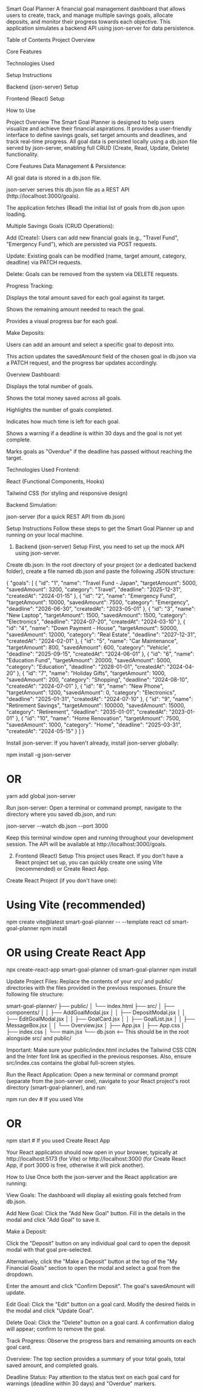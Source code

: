 Smart Goal Planner
A financial goal management dashboard that allows users to create, track, and manage multiple savings goals, allocate deposits, and monitor their progress towards each objective. This application simulates a backend API using json-server for data persistence.

Table of Contents
Project Overview

Core Features

Technologies Used

Setup Instructions

Backend (json-server) Setup

Frontend (React) Setup

How to Use

Project Overview
The Smart Goal Planner is designed to help users visualize and achieve their financial aspirations. It provides a user-friendly interface to define savings goals, set target amounts and deadlines, and track real-time progress. All goal data is persisted locally using a db.json file served by json-server, enabling full CRUD (Create, Read, Update, Delete) functionality.

Core Features
Data Management & Persistence:

All goal data is stored in a db.json file.

json-server serves this db.json file as a REST API (http://localhost:3000/goals).

The application fetches (Read) the initial list of goals from db.json upon loading.

Multiple Savings Goals (CRUD Operations):

Add (Create): Users can add new financial goals (e.g., "Travel Fund", "Emergency Fund"), which are persisted via POST requests.

Update: Existing goals can be modified (name, target amount, category, deadline) via PATCH requests.

Delete: Goals can be removed from the system via DELETE requests.

Progress Tracking:

Displays the total amount saved for each goal against its target.

Shows the remaining amount needed to reach the goal.

Provides a visual progress bar for each goal.

Make Deposits:

Users can add an amount and select a specific goal to deposit into.

This action updates the savedAmount field of the chosen goal in db.json via a PATCH request, and the progress bar updates accordingly.

Overview Dashboard:

Displays the total number of goals.

Shows the total money saved across all goals.

Highlights the number of goals completed.

Indicates how much time is left for each goal.

Shows a warning if a deadline is within 30 days and the goal is not yet complete.

Marks goals as "Overdue" if the deadline has passed without reaching the target.

Technologies Used
Frontend:

React (Functional Components, Hooks)

Tailwind CSS (for styling and responsive design)

Backend Simulation:

json-server (for a quick REST API from db.json)

Setup Instructions
Follow these steps to get the Smart Goal Planner up and running on your local machine.

1. Backend (json-server) Setup
First, you need to set up the mock API using json-server.

Create db.json:
In the root directory of your project (or a dedicated backend folder), create a file named db.json and paste the following JSON structure:

{
  "goals": [
    {
      "id": "1",
      "name": "Travel Fund - Japan",
      "targetAmount": 5000,
      "savedAmount": 3200,
      "category": "Travel",
      "deadline": "2025-12-31",
      "createdAt": "2024-01-15"
    },
    {
      "id": "2",
      "name": "Emergency Fund",
      "targetAmount": 10000,
      "savedAmount": 7500,
      "category": "Emergency",
      "deadline": "2026-06-30",
      "createdAt": "2023-05-01"
    },
    {
      "id": "3",
      "name": "New Laptop",
      "targetAmount": 1500,
      "savedAmount": 1500,
      "category": "Electronics",
      "deadline": "2024-07-20",
      "createdAt": "2024-03-10"
    },
    {
      "id": "4",
      "name": "Down Payment - House",
      "targetAmount": 50000,
      "savedAmount": 12000,
      "category": "Real Estate",
      "deadline": "2027-12-31",
      "createdAt": "2024-02-01"
    },
    {
      "id": "5",
      "name": "Car Maintenance",
      "targetAmount": 800,
      "savedAmount": 600,
      "category": "Vehicle",
      "deadline": "2025-09-15",
      "createdAt": "2024-06-01"
    },
    {
      "id": "6",
      "name": "Education Fund",
      "targetAmount": 20000,
      "savedAmount": 5000,
      "category": "Education",
      "deadline": "2028-01-01",
      "createdAt": "2024-04-20"
    },
    {
      "id": "7",
      "name": "Holiday Gifts",
      "targetAmount": 1000,
      "savedAmount": 200,
      "category": "Shopping",
      "deadline": "2024-08-10",
      "createdAt": "2024-07-01"
    },
    {
      "id": "8",
      "name": "New Phone",
      "targetAmount": 1200,
      "savedAmount": 0,
      "category": "Electronics",
      "deadline": "2025-01-31",
      "createdAt": "2024-07-10"
    },
    {
      "id": "9",
      "name": "Retirement Savings",
      "targetAmount": 100000,
      "savedAmount": 15000,
      "category": "Retirement",
      "deadline": "2035-01-01",
      "createdAt": "2023-01-01"
    },
    {
      "id": "10",
      "name": "Home Renovation",
      "targetAmount": 7500,
      "savedAmount": 1000,
      "category": "Home",
      "deadline": "2025-03-31",
      "createdAt": "2024-05-15"
    }
  ]
}

Install json-server:
If you haven't already, install json-server globally:

npm install -g json-server
# OR
yarn add global json-server

Run json-server:
Open a terminal or command prompt, navigate to the directory where you saved db.json, and run:

json-server --watch db.json --port 3000

Keep this terminal window open and running throughout your development session. The API will be available at http://localhost:3000/goals.

2. Frontend (React) Setup
This project uses React. If you don't have a React project set up, you can quickly create one using Vite (recommended) or Create React App.

Create React Project (if you don't have one):

# Using Vite (recommended)
npm create vite@latest smart-goal-planner -- --template react
cd smart-goal-planner
npm install

# OR using Create React App
npx create-react-app smart-goal-planner
cd smart-goal-planner
npm install

Update Project Files:
Replace the contents of your src/ and public/ directories with the files provided in the previous responses. Ensure the following file structure:

smart-goal-planner/
├── public/
│   └── index.html
├── src/
│   ├── components/
│   │   ├── AddGoalModal.jsx
│   │   ├── DepositModal.jsx
│   │   ├── EditGoalModal.jsx
│   │   ├── GoalCard.jsx
│   │   ├── GoalList.jsx
│   │   ├── MessageBox.jsx
│   │   └── Overview.jsx
│   ├── App.jsx
│   ├── App.css
│   ├── index.css
│   └── main.jsx
└── db.json  <-- This should be in the root alongside src/ and public/

Important: Make sure your public/index.html includes the Tailwind CSS CDN and the Inter font link as specified in the previous responses. Also, ensure src/index.css contains the global full-screen styles.

Run the React Application:
Open a new terminal or command prompt (separate from the json-server one), navigate to your React project's root directory (smart-goal-planner), and run:

npm run dev  # If you used Vite
# OR
npm start    # If you used Create React App

Your React application should now open in your browser, typically at http://localhost:5173 (for Vite) or http://localhost:3000 (for Create React App, if port 3000 is free, otherwise it will pick another).

How to Use
Once both the json-server and the React application are running:

View Goals: The dashboard will display all existing goals fetched from db.json.

Add New Goal: Click the "Add New Goal" button. Fill in the details in the modal and click "Add Goal" to save it.

Make a Deposit:

Click the "Deposit" button on any individual goal card to open the deposit modal with that goal pre-selected.

Alternatively, click the "Make a Deposit" button at the top of the "My Financial Goals" section to open the modal and select a goal from the dropdown.

Enter the amount and click "Confirm Deposit". The goal's savedAmount will update.

Edit Goal: Click the "Edit" button on a goal card. Modify the desired fields in the modal and click "Update Goal".

Delete Goal: Click the "Delete" button on a goal card. A confirmation dialog will appear; confirm to remove the goal.

Track Progress: Observe the progress bars and remaining amounts on each goal card.

Overview: The top section provides a summary of your total goals, total saved amount, and completed goals.

Deadline Status: Pay attention to the status text on each goal card for warnings (deadline within 30 days) and "Overdue" markers.